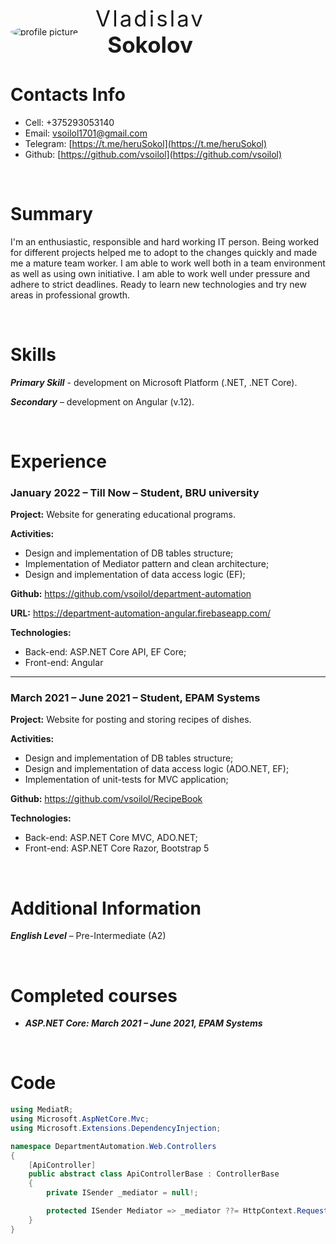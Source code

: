 <style>
img {
  border-style: none;
}
#photo {
  max-height: 9em;
  border-radius: 50%;
  margin-right: 2em;
}
#name p {
  font-size: 2.5em;
  padding: 0;
  margin: 0;
  letter-spacing: 3px;
}

#name p strong {
  color: #20b1f4 !important;
  color: var(--sp) !important;
  letter-spacing: 0px;
}

header {
  display: flex;
  flex-direction: row;
  justify-content: flex-start;
  align-items: center;
  margin-bottom: 3em;
}
</style>

<header>
<img id="photo" src="img/photo.jpg" alt="profile picture" />

<div id="name">
    <p>Vladislav</p>
    <p><strong>Sokolov</strong></p>
</div>
</header>

# Contacts Info
* Cell: +375293053140
* Email: [vsoilol1701@gmail.com](mailto:vsoilol1701@gmail.com)
* Telegram: [https://t.me/heruSokol](https://t.me/heruSokol)
* Github: [https://github.com/vsoilol](https://github.com/vsoilol)
  
&#8194;

# Summary
I'm an enthusiastic, responsible and hard working IT person. Being worked for different projects helped me to adopt to the changes quickly and made me a mature team worker. I am able to work well both in a team environment as well as using own initiative. I am able to work well under pressure and adhere to strict deadlines. Ready to learn new technologies and try new areas in professional growth.

&#8194;

# Skills
___Primary Skill___ - development on Microsoft Platform (.NET, .NET Core).

___Secondary___ – development on Angular (v.12).

&#8194;

# Experience

### __January 2022 – Till Now  – Student, BRU university__

__Project:__ Website for generating educational programs.

__Activities:__
+ Design and implementation of DB tables structure; 
+ Implementation of Mediator pattern and clean architecture;
+ Design and implementation of data access logic (EF);

__Github:__ https://github.com/vsoilol/department-automation

__URL:__ https://department-automation-angular.firebaseapp.com/

__Technologies:__

+ Back-end: ASP.NET Core API, EF Core;
+ Front-end: Angular

---

### __March 2021 – June 2021 – Student, EPAM Systems__

__Project:__ Website for posting and storing recipes of dishes.

__Activities:__
+ Design and implementation of DB tables structure; 
+ Design and implementation of data access logic (ADO.NET, EF);
+ Implementation of unit-tests for MVC application;

__Github:__ https://github.com/vsoilol/RecipeBook

__Technologies:__
+ Back-end: ASP.NET Core MVC, ADO.NET;
+ Front-end: ASP.NET Core Razor, Bootstrap 5

&#8194;

# Additional Information
___English Level___ – Pre-Intermediate (A2)

&#8194;

# Completed courses
+ ___ASP.NET Core: March 2021 – June 2021, EPAM Systems___

&#8194;

# Code

``` C#
using MediatR;
using Microsoft.AspNetCore.Mvc;
using Microsoft.Extensions.DependencyInjection;

namespace DepartmentAutomation.Web.Controllers
{
    [ApiController]
    public abstract class ApiControllerBase : ControllerBase
    {
        private ISender _mediator = null!;

        protected ISender Mediator => _mediator ??= HttpContext.RequestServices.GetRequiredService<ISender>();
    }
}
```